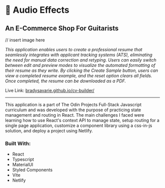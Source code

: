 <h1>🎸 Audio Effects</h1>

<h2>An E-Commerce Shop For Guitarists</h2>

// insert image here

<em>This application enables users to create a professional resume that seamlessly integrates with applicant tracking systems (ATS), eliminating the need for manual data correction and retyping. Users can easily switch between edit and preview modes to visualize the automated formatting of their resume as they write. By clicking the Create Sample button, users can view a completed resume example, and the reset option clears all fields. Once completed, the resume can be downloaded as a PDF.</em>

Live Link: [bradysavarie.github.io/cv-builder/](https://bradysavarie.github.io/cv-builder/)

<hr>

This application is a part of The Odin Projects Full-Stack Javascript curriculum and was developed with the purpose of practicing state management and routing in React. The main challenges I faced were learning how to use React's context API to manage state, setup routing for a single page application, customize a component library using a css-in-js solution, and deploy a project using Netlify.

<h3>Built With:</h3>

<ul>
  <li>React
  <li>Typescript
  <li>MaterialUI
  <li>Styled Components
  <li>Vite
  <li>Netlify
</ul>
